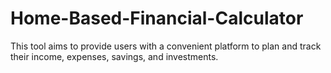 # Home-Based-Financial-Calculator
 This tool aims to provide users with a convenient platform to plan and track their income, expenses, savings, and investments.
